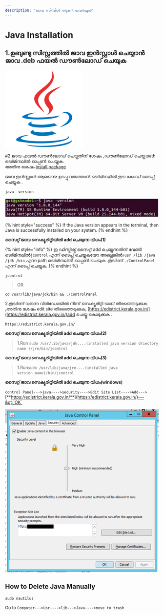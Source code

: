 ```yaml
---
description: 'ജാവ സിമ്പിൾ ആണ്,പവർഫുൾ'
---
```


# Java Installation

## 1.ഉബുണ്ടു സിസ്റ്റത്തിൽ ജാവ ഇൻസ്റ്റാൾ ചെയ്യാൻ ജാവ .deb ഫയൽ ഡൗൺലോഡ് ചെയുക 

![](../.gitbook/assets/java_original_logo_icon_146458.png)

\#2.ജാവ ഫയൽ ഡൗൺലോഡ് ചെയ്തതിന്‌ ശേഷം ,ഡൗൺലോഡ് ചെയ്ത path ടെർമിനലിൽ ഓപ്പൺ ചെയ്യുക.  
അതിനു ശേഷം [install package](ubuntu-package-installation.md)

ജാവ ഇൻസ്റ്റാൾ ആയെന്നു ഉറപ്പു വരുത്താൻ ടെർമിനലിൽ ഈ കോഡ് ടൈപ്പ് ചെയ്യുക .

```text
java -version
```

![](../.gitbook/assets/java.jpg)

{% hint style="success" %}
If the Java version appears in the terminal, then Java is successfully installed on your system.
{% endhint %}

**സൈറ്റ് ജാവ സെക്യൂരിറ്റിയിൽ add ചെയുന്ന വിധം\(1\)**

{% hint style="info" %}
ഇ ഡിസ്ട്രിക്ട് സൈറ്റ് add ചെയ്യുന്നതിന് വേണ്ടി ടെർമിനലിൽ`jcontrol` എന്ന് ടൈപ്പ് ചെയ്യുകയോ അല്ലെങ്കിൽ`/usr /lib /java /jdk /bin` എന്ന path ടെർമിനലിൽ ഓപ്പൺ ചെയുക .തുടർന്ന് `./ControlPanel` എന്ന് ടൈപ്പ് ചെയ്യുക.
{% endhint %}

```text
jcontrol
```

> OR

```text
cd /usr/lib/java/jdk/bin && ./ControlPanel
```

2.തുടർന്ന് വരുന്ന വിൻഡോയിൽ നിന്ന് സെക്യൂരിറ്റി ടാബ് തിരഞ്ഞെടുക്കുക ,അതിനു ശേഷം edit site തിരഞ്ഞെടുക്കുക, [https://edistrict.kerala.gov.in/](https://edistrict.kerala.gov.in/)add ചെയ്തു കൊടുക്കുക .

```text
https://edistrict.kerala.gov.in/
```



**സൈറ്റ് ജാവ സെക്യൂരിറ്റിയിൽ add ചെയുന്ന വിധം\(2\)**

> 1.Run `sudo /usr/lib/java/jdk....(installed java version driectory name )/jre/bin/jcontrol`

**സൈറ്റ് ജാവ സെക്യൂരിറ്റിയിൽ add ചെയുന്ന വിധം\(3\)**

> 1.Run`sudo /usr/lib/java/jre....(installed java version_name)/bin/jcontrol`

**സൈറ്റ് ജാവ സെക്യൂരിറ്റിയിൽ add ചെയുന്ന വിധം\(windows\)**

`control Panel--->java---->security---->Edit Site List---->Add--->`[**https://edistrict.kerala.gov.in/**](https://edistrict.kerala.gov.in/)---&gt;`OK`

![](../.gitbook/assets/cmd.png)

## How to Delete Java Manually

```text
sudo nautilus
```

Go to `Computer--->Usr---->lib--->Java---->move to trash`

##  

